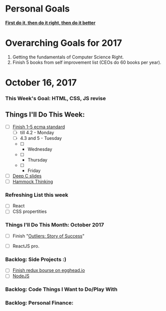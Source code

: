 Personal Goals
==============
**[First do it, then do it right, then do it better](https://medium.com/@addyosmani/totally-get-your-frustration-ea11adf237e3)**

# Overarching Goals for 2017
1. Getting the fundamentals of Computer Science Right.
2. Finish 5 books from self improvement list (CEOs do 60 books per year).

# October 16, 2017

### This Week's Goal: HTML, CSS, JS revise

## Things I'll Do This Week:
- [ ] [Finish 1-5 ecma standard](https://www.ecma-international.org/ecma-262/8.0/index.html)
  - [ ] till 4.2 - Monday
  - [ ]  4.3 and 5 - Tuesday
  - [ ]  - Wednesday
  - [ ]  - Thursday
  - [ ]  - Friday
- [ ] [Deep C slides](http://www.pvv.org/~oma/DeepC_slides_oct2011.pdf)
- [ ] [Hammock Thinking](https://www.youtube.com/watch?v=f84n5oFoZBc)

### Refreshing List this week
- [ ] React
- [ ] CSS propertities

### Things I'll Do This Month: October 2017
- [ ] Finish "[Outliers: Story of Success](https://www.goodreads.com/book/show/3228917-outliers)"
- [ ] ReactJS pro.


### Backlog: Side Projects :)
- [ ] [Finish redux bourse on egghead.io](https://egghead.io/courses/building-react-applications-with-idiomatic-redux)
- [ ] [NodeJS](http://book.mixu.net/node/)

### Backlog: Code Things I Want to Do/Play With

### Backlog: Personal Finance:
